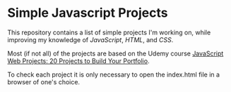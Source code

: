 # Simple Javascript Projects

This repository contains a list of simple projects I'm working on, while improving my knowledge of *JavaScript*, *HTML*, and *CSS*.

Most (if not all) of the projects are based on the Udemy course [JavaScript Web Projects: 20 Projects to Build Your Portfolio](https://www.udemy.com/course/javascript-web-projects-to-build-your-portfolio-resume/). 

To check each project it is only necessary to open the index.html file in a browser of one's choice.
